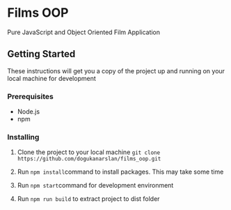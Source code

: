# Films OOP

Pure JavaScript and Object Oriented Film Application

## Getting Started

These instructions will get you a copy of the project up and running on your local machine for development

### Prerequisites

- Node.js
- npm

### Installing

1. Clone the project to your local machine `git clone https://github.com/dogukanarslan/films_oop.git `

2. Run `npm install`command to install packages. This may take some time

3. Run `npm start`command for development environment

4. Run `npm run build` to extract project to dist folder